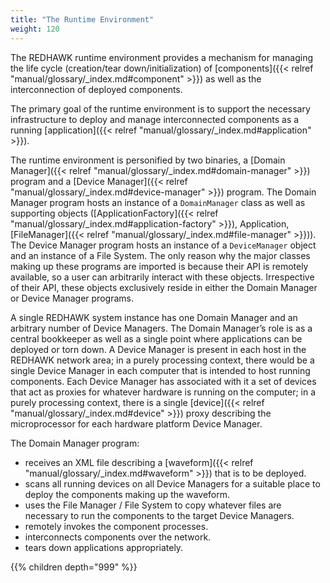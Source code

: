 ```yaml
---
title: "The Runtime Environment"
weight: 120
---
```


The REDHAWK runtime environment provides a mechanism for managing the life cycle (creation/tear down/initialization) of  [components]({{< relref "manual/glossary/_index.md#component" >}}) as well as the interconnection of deployed components.

The primary goal of the runtime environment is to support the necessary infrastructure to deploy and manage interconnected components as a running [application]({{< relref "manual/glossary/_index.md#application" >}}).

The runtime environment is personified by two binaries, a  [Domain Manager]({{< relref "manual/glossary/_index.md#domain-manager" >}}) program and a [Device Manager]({{< relref "manual/glossary/_index.md#device-manager" >}}) program. The Domain Manager program hosts an instance of a `DomainManager` class as well as supporting objects ([ApplicationFactory]({{< relref "manual/glossary/_index.md#application-factory" >}}), Application, [FileManager]({{< relref "manual/glossary/_index.md#file-manager" >}})). The Device Manager program hosts an instance of a `DeviceManager` object and an instance of a File System. The only reason why the major classes making up these programs are imported is because their API is remotely available, so a user can arbitrarily interact with these objects. Irrespective of their API, these objects exclusively reside in either the Domain Manager or Device Manager programs.

A single REDHAWK system instance has one Domain Manager and an arbitrary number of Device Managers. The Domain Manager’s role is as a central bookkeeper as well as a single point where applications can be deployed or torn down. A Device Manager is present in each host in the REDHAWK network area; in a purely processing context, there would be a single Device Manager in each computer that is intended to host running components. Each Device Manager has associated with it a set of devices that act as proxies for whatever hardware is running on the computer; in a purely processing context, there is a single [device]({{< relref "manual/glossary/_index.md#device" >}}) proxy describing the microprocessor for each hardware platform Device Manager.

The Domain Manager program:

  - receives an XML file describing a [waveform]({{< relref "manual/glossary/_index.md#waveform" >}})
that is to be deployed.
  - scans all running devices on all Device Managers for a suitable place to deploy the components making up the waveform.
  - uses the File Manager / File System to copy whatever files are necessary to run the components to the target Device Managers.
  - remotely invokes the component processes.
  - interconnects components over the network.
  - tears down applications appropriately.

{{% children depth="999" %}}
